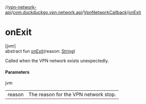 //[vpn-network-api](../../../index.md)/[com.duckduckgo.vpn.network.api](../index.md)/[VpnNetworkCallback](index.md)/[onExit](on-exit.md)

# onExit

[jvm]\
abstract fun [onExit](on-exit.md)(reason: [String](https://kotlinlang.org/api/latest/jvm/stdlib/kotlin/-string/index.html))

Called when the VPN network exists unexpectedly.

#### Parameters

jvm

| | |
|---|---|
| reason | The reason for the VPN network stop. |
